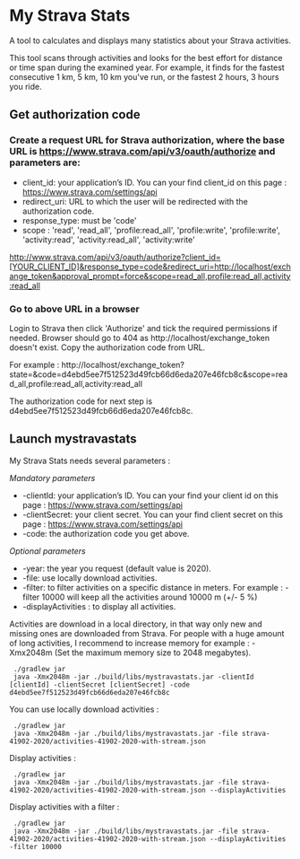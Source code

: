# My Strava Stats

A tool to calculates and displays many statistics about your Strava activities.

This tool scans through activities and looks for the best effort for distance or time span during the examined year. 
For example, it finds for the fastest consecutive 1 km, 5 km, 10 km you've run, or the fastest 2 hours, 3 hours you ride.

## Get authorization code

### Create a request URL for Strava authorization, where the base URL is https://www.strava.com/api/v3/oauth/authorize and parameters are:

* client_id: your application’s ID. You can your find client_id on this page : https://www.strava.com/settings/api
* redirect_uri:	URL to which the user will be redirected with the authorization code.
* response_type: must be 'code'
* scope : 'read', 'read_all', 'profile:read_all', 'profile:write', 'profile:write', 'activity:read', 'activity:read_all', 'activity:write'

http://www.strava.com/api/v3/oauth/authorize?client_id=[YOUR_CLIENT_ID]&response_type=code&redirect_uri=http://localhost/exchange_token&approval_prompt=force&scope=read_all,profile:read_all,activity:read_all

### Go to above URL in a browser

Login to Strava then click 'Authorize' and tick the required permissions if needed.
Browser should go to 404 as http://localhost/exchange_token doesn't exist.
Copy the authorization code from URL. 

For example : http://localhost/exchange_token?state=&code=d4ebd5ee7f512523d49fcb66d6eda207e46fcb8c&scope=read_all,profile:read_all,activity:read_all

The authorization code for next step is d4ebd5ee7f512523d49fcb66d6eda207e46fcb8c.

## Launch mystravastats

My Strava Stats needs several parameters : 

*Mandatory parameters*
* -clientId: your application’s ID. You can your find your client id on this page : https://www.strava.com/settings/api
* -clientSecret: your client secret. You can your find client secret on this page : https://www.strava.com/settings/api
* -code: the authorization code you get above.

*Optional parameters*
* -year: the year you request (default value is 2020).
* -file: use locally download activities.
* -filter: to filter activities on a specific distance in meters. For example : -filter 10000 will keep all the activities around 10000 m (+/- 5 %)
* -displayActivities : to display all activities. 

Activities are download in a local directory, in that way only new and missing ones are downloaded from Strava.
For people with a huge amount of long activities, I recommend to increase memory for example : -Xmx2048m (Set the maximum memory size to 2048 megabytes).

```
 ./gradlew jar
 java -Xmx2048m -jar ./build/libs/mystravastats.jar -clientId [clientId] -clientSecret [clientSecret] -code d4ebd5ee7f512523d49fcb66d6eda207e46fcb8c
```

You can use locally download activities :

```
 ./gradlew jar
 java -Xmx2048m -jar ./build/libs/mystravastats.jar -file strava-41902-2020/activities-41902-2020-with-stream.json
```

Display activities :

```
 ./gradlew jar
 java -Xmx2048m -jar ./build/libs/mystravastats.jar -file strava-41902-2020/activities-41902-2020-with-stream.json --displayActivities 
```

Display activities with a filter :

```
 ./gradlew jar
 java -Xmx2048m -jar ./build/libs/mystravastats.jar -file strava-41902-2020/activities-41902-2020-with-stream.json --displayActivities -filter 10000
```